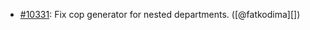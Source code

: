 * [#10331](https://github.com/rubocop/rubocop/pull/10331): Fix cop generator for nested departments. ([@fatkodima][])
